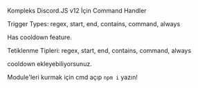 Kompleks Discord.JS v12 İçin Command Handler

Trigger Types: regex, start, end, contains, command, always

Has cooldown feature.

Tetiklenme Tipleri: regex, start, end, contains, command, always

cooldown ekleyebiliyorsunuz.

Module'leri kurmak için cmd açıp `npm i` yazın!
